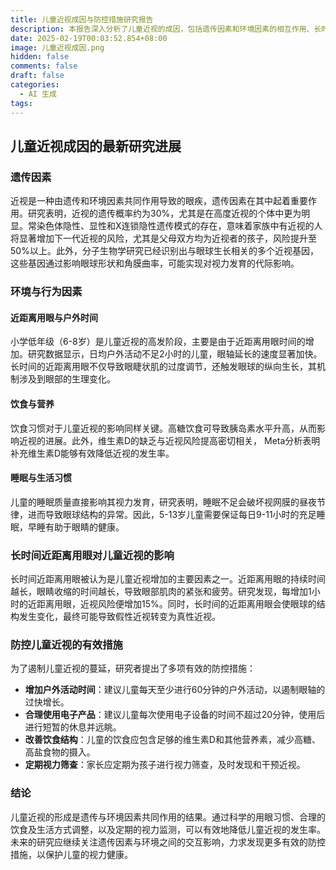 ```yaml
---
title: 儿童近视成因与防控措施研究报告
description: 本报告深入分析了儿童近视的成因，包括遗传因素和环境因素的相互作用、长时间近距离用眼影响、以及相关的防控措施。结合最新的研究成果，提出了一些有效的预防策略和措施，以期减缓儿童近视的发生率。
date: 2025-02-19T00:03:52.854+08:00
image: 儿童近视成因.png
hidden: false
comments: false
draft: false
categories:
  - AI 生成
tags:
---
```


## 儿童近视成因的最新研究进展

### **遗传因素**
近视是一种由遗传和环境因素共同作用导致的眼疾，遗传因素在其中起着重要作用。研究表明，近视的遗传概率约为30%，尤其是在高度近视的个体中更为明显。常染色体隐性、显性和X连锁隐性遗传模式的存在，意味着家族中有近视的人将显著增加下一代近视的风险，尤其是父母双方均为近视者的孩子，风险提升至50%以上。此外，分子生物学研究已经识别出与眼球生长相关的多个近视基因，这些基因通过影响眼球形状和角膜曲率，可能实现对视力发育的代际影响。

### **环境与行为因素**
#### **近距离用眼与户外时间**
小学低年级（6-8岁）是儿童近视的高发阶段，主要是由于近距离用眼时间的增加。研究数据显示，日均户外活动不足2小时的儿童，眼轴延长的速度显著加快。长时间的近距离用眼不仅导致眼睫状肌的过度调节，还触发眼球的纵向生长，其机制涉及到眼部的生理变化。

#### **饮食与营养**
饮食习惯对于儿童近视的影响同样关键。高糖饮食可导致胰岛素水平升高，从而影响近视的进展。此外，维生素D的缺乏与近视风险提高密切相关， Meta分析表明补充维生素D能够有效降低近视的发生率。

#### **睡眠与生活习惯**
儿童的睡眠质量直接影响其视力发育，研究表明，睡眠不足会破坏视网膜的昼夜节律，进而导致眼球结构的异常。因此，5-13岁儿童需要保证每日9-11小时的充足睡眠，早睡有助于眼睛的健康。

### **长时间近距离用眼对儿童近视的影响**
长时间近距离用眼被认为是儿童近视增加的主要因素之一。近距离用眼的持续时间越长，眼睛收缩的时间越长，导致眼部肌肉的紧张和疲劳。研究发现，每增加1小时的近距离用眼，近视风险便增加15%。同时，长时间的近距离用眼会使眼球的结构发生变化，最终可能导致假性近视转变为真性近视。

### **防控儿童近视的有效措施**
为了遏制儿童近视的蔓延，研究者提出了多项有效的防控措施：
- **增加户外活动时间**：建议儿童每天至少进行60分钟的户外活动，以遏制眼轴的过快增长。
- **合理使用电子产品**：建议儿童每次使用电子设备的时间不超过20分钟，使用后进行短暂的休息并远眺。
- **改善饮食结构**：儿童的饮食应包含足够的维生素D和其他营养素，减少高糖、高盐食物的摄入。
- **定期视力筛查**：家长应定期为孩子进行视力筛查，及时发现和干预近视。

### **结论**
儿童近视的形成是遗传与环境因素共同作用的结果。通过科学的用眼习惯、合理的饮食及生活方式调整，以及定期的视力监测，可以有效地降低儿童近视的发生率。未来的研究应继续关注遗传因素与环境之间的交互影响，力求发现更多有效的防控措施，以保护儿童的视力健康。